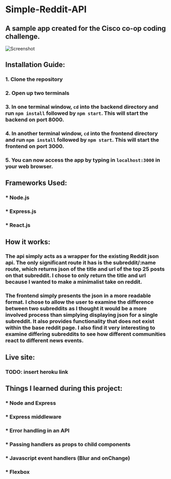 # Simple-Reddit-API
## A sample app created for the Cisco co-op coding challenge.

![Screenshot](https://i.imgur.com/PSrfhij.png)

## Installation Guide:
### 1. Clone the repository
### 2. Open up two terminals
### 3. In one terminal window, `cd` into the backend directory and run `npm install` followed by `npm start`. This will start the backend on port 8000.
### 4. In another terminal window, `cd` into the frontend directory and run `npm install` followed by `npm start`. This will start the frontend on port 3000.
### 5. You can now access the app by typing in `localhost:3000` in your web browser.

## Frameworks Used:
### * Node.js
### * Express.js
### * React.js

## How it works:
### The api simply acts as a wrapper for the existing Reddit json api. The only significant route it has is the subreddit/:name route, which returns json of the title and url of the top 25 posts on that subreddit. I chose to only return the title and url because I wanted to make a minimalist take on reddit.
### The frontend simply presents the json in a more readable format. I chose to allow the user to examine the difference between two subreddits as I thought it would be a more involved process than simplying displaying json for a single subreddit. It also provides functionality that does not exist within the base reddit page. I also find it very interesting to examine differing subreddits to see how different communities react to different news events.

## Live site:
### TODO: insert heroku link

## Things I learned during this project:
### * Node and Express
### * Express middleware
### * Error handling in an API
### * Passing handlers as props to child components
### * Javascript event handlers (Blur and onChange)
### * Flexbox


